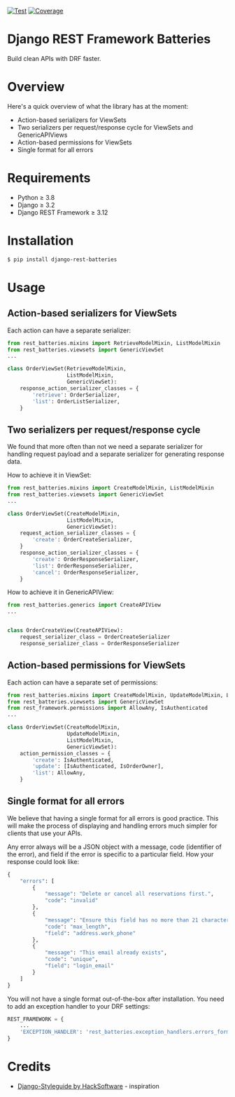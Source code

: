 [![Test](https://github.com/defineimpossible/django-rest-batteries/actions/workflows/test.yml/badge.svg)](https://github.com/defineimpossible/django-rest-batteries/actions/workflows/test.yml)
[![Coverage](https://codecov.io/gh/defineimpossible/django-rest-batteries/branch/master/graph/badge.svg)](https://codecov.io/gh/defineimpossible/django-rest-batteries)

# Django REST Framework Batteries

Build clean APIs with DRF faster.

# Overview

Here's a quick overview of what the library has at the moment:

- Action-based serializers for ViewSets
- Two serializers per request/response cycle for ViewSets and GenericAPIViews
- Action-based permissions for ViewSets
- Single format for all errors

# Requirements

- Python ≥ 3.8
- Django ≥ 3.2
- Django REST Framework ≥ 3.12

# Installation

```bash
$ pip install django-rest-batteries
```

# Usage

## Action-based serializers for ViewSets

Each action can have a separate serializer:

```python
from rest_batteries.mixins import RetrieveModelMixin, ListModelMixin
from rest_batteries.viewsets import GenericViewSet
...

class OrderViewSet(RetrieveModelMixin,
                   ListModelMixin,
                   GenericViewSet):
    response_action_serializer_classes = {
        'retrieve': OrderSerializer,
        'list': OrderListSerializer,
    }
```

## Two serializers per request/response cycle

We found that more often than not we need a separate serializer for handling request payload and a separate serializer for generating response data.

How to achieve it in ViewSet:

```python
from rest_batteries.mixins import CreateModelMixin, ListModelMixin
from rest_batteries.viewsets import GenericViewSet
...

class OrderViewSet(CreateModelMixin,
                   ListModelMixin,
                   GenericViewSet):
    request_action_serializer_classes = {
        'create': OrderCreateSerializer,
    }
    response_action_serializer_classes = {
        'create': OrderResponseSerializer,
        'list': OrderResponseSerializer,
        'cancel': OrderResponseSerializer,
    }
```

How to achieve it in GenericAPIView:

```python
from rest_batteries.generics import CreateAPIView
...


class OrderCreateView(CreateAPIView):
    request_serializer_class = OrderCreateSerializer
    response_serializer_class = OrderResponseSerializer
```

## Action-based permissions for ViewSets

Each action can have a separate set of permissions:

```python
from rest_batteries.mixins import CreateModelMixin, UpdateModelMixin, ListModelMixin
from rest_batteries.viewsets import GenericViewSet
from rest_framework.permissions import AllowAny, IsAuthenticated
...

class OrderViewSet(CreateModelMixin,
                   UpdateModelMixin,
                   ListModelMixin,
                   GenericViewSet):
    action_permission_classes = {
        'create': IsAuthenticated,
        'update': [IsAuthenticated, IsOrderOwner],
        'list': AllowAny,
    }
```

## Single format for all errors

We believe that having a single format for all errors is good practice. This will make the process of displaying and handling errors much simpler for clients that use your APIs.

Any error always will be a JSON object with a message, code (identifier of the error), and field if the error is specific to a particular field. How your response could look like:

```python
{
    "errors": [
        {
            "message": "Delete or cancel all reservations first.",
            "code": "invalid"
        },
        {
            "message": "Ensure this field has no more than 21 characters.",
            "code": "max_length",
            "field": "address.work_phone"
        },
        {
            "message": "This email already exists",
            "code": "unique",
            "field": "login_email"
        }
    ]
}
```

You will not have a single format out-of-the-box after installation. You need to add an exception handler to your DRF settings:

```python
REST_FRAMEWORK = {
    ...
    'EXCEPTION_HANDLER': 'rest_batteries.exception_handlers.errors_formatter_exception_handler',
}
```

# Credits

- [Django-Styleguide by HackSoftware](https://github.com/HackSoftware/Django-Styleguide) - inspiration
